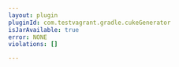 ```yaml
---
layout: plugin
pluginId: com.testvagrant.gradle.cukeGenerator
isJarAvailable: true
error: NONE
violations: []

---
```

